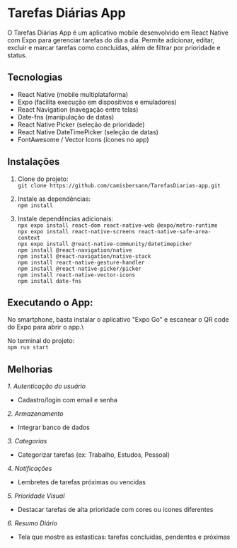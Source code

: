 # Tarefas Diárias App

O Tarefas Diárias App é um aplicativo mobile desenvolvido em React Native com Expo para gerenciar tarefas do dia a dia.
Permite adicionar, editar, excluir e marcar tarefas como concluídas, além de filtrar por prioridade e status.

## Tecnologias
- React Native (mobile multiplataforma)
- Expo (facilita execução em dispositivos e emuladores)
- React Navigation (navegação entre telas)
- Date-fns (manipulação de datas)
- React Native Picker (seleção de prioridade)
- React Native DateTimePicker (seleção de datas)
- FontAwesome / Vector Icons (ícones no app)

## Instalações
1. Clone do projeto:\
   `git clone https://github.com/camisbersann/TarefasDiarias-app.git`
   
2. Instale as dependências:\
`npm install`

3. Instale dependências adicionais:\
   `npx expo install react-dom react-native-web @expo/metro-runtime`\
   `npx expo install react-native-screens react-native-safe-area-context`\
   `npx expo install @react-native-community/datetimepicker`\
  `npm install @react-navigation/native`\
  `npm install @react-navigation/native-stack`\
  `npm install react-native-gesture-handler`\
  `npm install @react-native-picker/picker`\
  `npm install react-native-vector-icons`\
  `npm install date-fns`

## Executando o App:
No smartphone, basta instalar o aplicativo "Expo Go" e escanear o QR code do Expo para abrir o app.\

No terminal do projeto:\
`npm run start`

## Melhorias
*1. Autenticação do usuário*
   - Cadastro/login com email e senha
     
*2. Armazenamento*
   - Integrar banco de dados
     
*3. Categorias*
   - Categorizar tarefas (ex: Trabalho, Estudos, Pessoal)
     
*4. Notificações*
   - Lembretes de tarefas próximas ou vencidas
     
*5. Prioridade Visual*
   - Destacar tarefas de alta prioridade com cores ou ícones diferentes
     
*6. Resumo Diário*
   - Tela que mostre as estastícas: tarefas concluídas, pendentes e próximas

